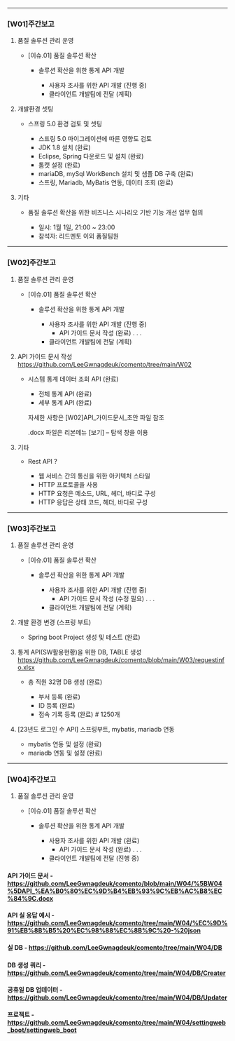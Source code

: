 ***
### [W01]주간보고

1.	품질 솔루션 관리 운영
     +	[이슈.01] 품질 솔루션 확산
       
         +	솔루션 확산을 위한 통계 API 개발
           
              +	사용자 조사를 위한 API 개발 (진행 중)
              +	클라이언트 개발팀에 전달 (계획)
  

        
3.	개발환경 셋팅
    +	스프링 5.0 환경 검토 및 셋팅
    	
        +	스프링 5.0 마이그레이션에 따른 영향도 검토
        +	JDK 1.8 설치 (완료)
        +	Eclipse, Spring 다운로드 및 설치 (완료)
        +	톰캣 설정 (완료)
        +	mariaDB, mySql WorkBench 설치 및 샘플 DB 구축 (완료)
        +	스프링, Mariadb, MyBatis 연동, 데이터 조회 (완료)

5.	기타
    + 품질 솔루션 확산을 위한 비즈니스 시나리오 기반 기능 개선 업무 협의
     
      + 일시: 1월 1일, 21:00 ~ 23:00
      + 참석자: 리드멘토 이외 품질팀원
***
### [W02]주간보고

1.	품질 솔루션 관리 운영
     +	[이슈.01] 품질 솔루션 확산
       
         +	솔루션 확산을 위한 통계 API 개발
           
              +	사용자 조사를 위한 API 개발 (진행 중)
                   +	API 가이드 문서 작성 (완료)
                   	.
                   	.
                   	.
              +	클라이언트 개발팀에 전달 (계획)
  

        
3.	API 가이드 문서 작성         https://github.com/LeeGwnagdeuk/comento/tree/main/W02
    +	시스템 통계 데이터 조회 API (완료)
    	
        +	전체 통계 API (완료)
        +	세부 통계 API (완료)
     
          
          자세한 사항은 [W02]API_가이드문서_초안 파일 참조
        
          .docx 파일은 리본메뉴 [보기] – 탐색 창을 이용 


5.	기타
    + Rest API ?
     
      + 웹 서비스 간의 통신을 위한 아키텍처 스타일
      + HTTP 프로토콜을 사용
      + HTTP 요청은 메소드, URL, 헤더, 바디로 구성
      + HTTP 응답은 상태 코드, 헤더, 바디로 구성
     
***
### [W03]주간보고

1.	품질 솔루션 관리 운영
     +	[이슈.01] 품질 솔루션 확산
       
         +	솔루션 확산을 위한 통계 API 개발
           
              +	사용자 조사를 위한 API 개발 (진행 중)
                   +	API 가이드 문서 작성 (수정 필요)
                   	.
                   	.
                   	.
              +	클라이언트 개발팀에 전달 (계획)
  

        
3.	개발 환경 변경 (스프링 부트)
    +	Spring boot Project 생성 및 테스트 (완료)

     

5.	통계 API(SW활용현황)을 위한 DB, TABLE 생성       https://github.com/LeeGwnagdeuk/comento/blob/main/W03/requestinfo.xlsx
    + 총 직원 32명 DB 생성 (완료)
     
      + 부서 등록 (완료)
      + ID 등록 (완료)
      + 접속 기록 등록 (완료)     # 1250개
     
6.	[23년도 로그인 수 API] 스프링부트, mybatis, mariadb 연동
	+ mybatis 연동 및 설정 (완료)
     + mariadb 연동 및 설정 (완료)

     
***
### [W04]주간보고

1.	품질 솔루션 관리 운영
     +	[이슈.01] 품질 솔루션 확산
       
         +	솔루션 확산을 위한 통계 API 개발
           
              +	사용자 조사를 위한 API 개발 (완료)
                   +	API 가이드 문서 작성 (완료)
                   	.
                   	.
                   	.
              +	클라이언트 개발팀에 전달 (진행 중)
          

#### API 가이드 문서 - https://github.com/LeeGwnagdeuk/comento/blob/main/W04/%5BW04%5DAPI_%EA%B0%80%EC%9D%B4%EB%93%9C%EB%AC%B8%EC%84%9C.docx

#### API 실 응답 예시 - https://github.com/LeeGwnagdeuk/comento/tree/main/W04/%EC%9D%91%EB%8B%B5%20%EC%98%88%EC%8B%9C%20-%20json 

#### 실 DB  - https://github.com/LeeGwnagdeuk/comento/tree/main/W04/DB
#### DB 생성 쿼리 - https://github.com/LeeGwnagdeuk/comento/tree/main/W04/DB/Creater
#### 공휴일 DB 업데이터 - https://github.com/LeeGwnagdeuk/comento/tree/main/W04/DB/Updater

#### 프로젝트 - https://github.com/LeeGwnagdeuk/comento/tree/main/W04/settingweb_boot/settingweb_boot

  



